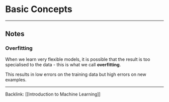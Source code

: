 # Basic Concepts
---

## Notes

### Overfitting
When we learn very flexible models, it is possible that the result is too specialised to the data - this is what we call **overfitting**.

This results in low errors on the training data but high errors on new examples.

---
Backlink: [[Introduction to Machine Learning]]